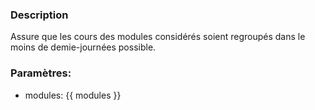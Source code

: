 ### Description
Assure que les cours des modules considérés soient regroupés dans le moins 
de demie-journées possible.

### Paramètres:
- modules: {{ modules }}